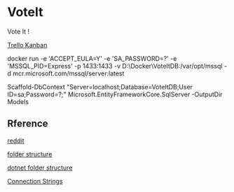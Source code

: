 # VoteIt
Vote It !

[Trello Kanban](https://trello.com/b/0vR0ujR0/voit-it)

docker run -e 'ACCEPT_EULA=Y' -e 'SA_PASSWORD=?' -e 'MSSQL_PID=Express' -p 1433:1433 -v D:\Docker\VoteItDB:/var/opt/mssql -d mcr.microsoft.com/mssql/server:latest

Scaffold-DbContext "Server=localhost;Database=VoteItDB;User ID=sa;Password=?;" Microsoft.EntityFrameworkCore.SqlServer -OutputDir Models  

## Rference
[reddit](https://zh.wikipedia.org/wiki/Reddit)

[folder structure](https://stackoverflow.com/questions/446017/popular-folder-structure-for-build)

[dotnet folder structure](https://github.com/dotnet/project-system)

[Connection Strings](https://docs.microsoft.com/en-us/ef/core/miscellaneous/connection-strings)